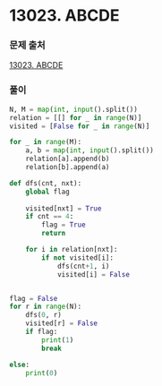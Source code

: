 # 13023. ABCDE


### 문제 출처
[13023. ABCDE](https://www.acmicpc.net/problem/13023)


### 풀이
```python
N, M = map(int, input().split())
relation = [[] for _ in range(N)]
visited = [False for _ in range(N)]

for _ in range(M):
    a, b = map(int, input().split())
    relation[a].append(b)
    relation[b].append(a)

def dfs(cnt, nxt):
    global flag
    
    visited[nxt] = True
    if cnt == 4:
        flag = True
        return

    for i in relation[nxt]:
        if not visited[i]:
            dfs(cnt+1, i)
            visited[i] = False


flag = False
for r in range(N):
    dfs(0, r)
    visited[r] = False
    if flag:
        print(1)
        break

else:
    print(0)
```